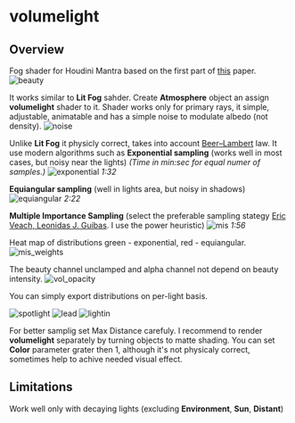 # volumelight
## Overview
Fog shader for Houdini Mantra based on the first part of [this](https://www.solidangle.com/research/egsr2012_volume.pdf) paper.
![beauty](https://github.com/somesanctus/volumelight/blob/master/img/beauty.jpg)

It works similar to **Lit Fog** sahder. Create **Atmosphere** object an assign **volumelight** shader to it.
Shader works only for primary rays, it simple, adjustable, animatable and has a simple noise to modulate albedo (not density).
![noise](https://github.com/somesanctus/volumelight/blob/master/img/noise.jpg)

Unlike **Lit Fog** it physicly correct, takes into account [Beer–Lambert](https://en.wikipedia.org/wiki/Beer%E2%80%93Lambert_law) law. It use modern algorithms such as **Exponential sampling** (works well in most cases, but noisy near the lights) *(Time in min:sec for equal numer of samples.)* 
![exponential](https://github.com/somesanctus/volumelight/blob/master/img/exponential.jpg) *1:32*

**Equiangular sampling** (well in lights area, but noisy in shadows)
![equiangular](https://github.com/somesanctus/volumelight/blob/master/img/equiangular.jpg) *2:22*

**Multiple Importance Sampling** (select the preferable sampling stategy [Eric Veach, Leonidas J. Guibas](https://graphics.stanford.edu/courses/cs348b-03/papers/veach-chapter9.pdf). I use the power heuristic)
![mis](https://github.com/somesanctus/volumelight/blob/master/img/mis.jpg) *1:56*

Heat map of distributions green - exponential, red - equiangular.
![mis_weights](https://github.com/somesanctus/volumelight/blob/master/img/mis_weights.jpg)

The beauty channel unclamped and alpha channel not depend on beauty intensity.
![vol_opacity](https://github.com/somesanctus/volumelight/blob/master/img/vol_opacity.jpg)

You can simply export distributions on per-light basis.

![spotlight](https://github.com/somesanctus/volumelight/blob/master/img/spotlight.jpg)
![lead](https://github.com/somesanctus/volumelight/blob/master/img/lead.jpg)
![lightin](https://github.com/somesanctus/volumelight/blob/master/img/lightin.jpg)

For better samplig set Max Distance carefuly. I recommend to render **volumelight** separately by turning objects to matte shading. You can set **Color** parameter grater then 1, although it's not physicaly correct, sometimes help to achive needed visual effect.
## Limitations
Work well only with decaying lights (excluding **Environment**, **Sun**, **Distant**)
